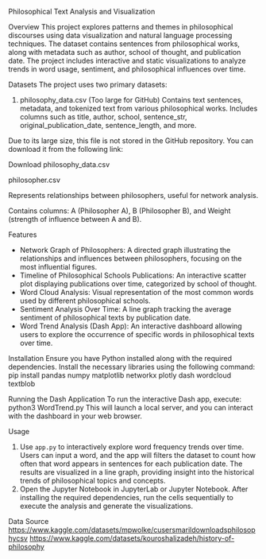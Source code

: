 Philosophical Text Analysis and Visualization

Overview
This project explores patterns and themes in philosophical discourses using data visualization and natural language processing techniques. The dataset contains sentences from philosophical works, along with metadata such as author, school of thought, and publication date. The project includes interactive and static visualizations to analyze trends in word usage, sentiment, and philosophical influences over time.

Datasets
The project uses two primary datasets:
1. philosophy_data.csv (Too large for GitHub)
Contains text sentences, metadata, and tokenized text from various philosophical works.
Includes columns such as title, author, school, sentence_str, original_publication_date, sentence_length, and more.

Due to its large size, this file is not stored in the GitHub repository. You can download it from the following link:

Download philosophy_data.csv

philosopher.csv

Represents relationships between philosophers, useful for network analysis.

Contains columns: A (Philosopher A), B (Philosopher B), and Weight (strength of influence between A and B).

Features
- Network Graph of Philosophers: A directed graph illustrating the relationships and influences between philosophers, focusing on the most influential figures.
- Timeline of Philosophical Schools Publications: An interactive scatter plot displaying publications over time, categorized by school of thought.
- Word Cloud Analysis: Visual representation of the most common words used by different philosophical schools.
- Sentiment Analysis Over Time: A line graph tracking the average sentiment of philosophical texts by publication date.
- Word Trend Analysis (Dash App): An interactive dashboard allowing users to explore the occurrence of specific words in philosophical texts over time.

Installation
Ensure you have Python installed along with the required dependencies. Install the necessary libraries using the following command:
pip install pandas numpy matplotlib networkx plotly dash wordcloud textblob

Running the Dash Application
To run the interactive Dash app, execute:
python3 WordTrend.py
This will launch a local server, and you can interact with the dashboard in your web browser.

Usage
1. Use `app.py` to interactively explore word frequency trends over time.
   Users can input a word, and the app will filters the dataset to count how often that word appears in sentences for each publication date.
   The results are visualized in a line graph, providing insight into the historical trends of philosophical topics and concepts.
2. Open the Jupyter Notebook in JupyterLab or Jupyter Notebook.
   After installing the required dependencies, run the cells sequentially to execute the analysis and generate the visualizations.


Data Source
https://www.kaggle.com/datasets/mpwolke/cusersmarildownloadsphilosophycsv
https://www.kaggle.com/datasets/kouroshalizadeh/history-of-philosophy

